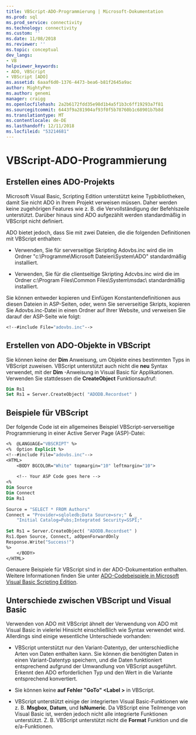 ```yaml
---
title: VBScript-ADO-Programmierung | Microsoft-Dokumentation
ms.prod: sql
ms.prod_service: connectivity
ms.technology: connectivity
ms.custom: ''
ms.date: 11/08/2018
ms.reviewer: ''
ms.topic: conceptual
dev_langs:
- VB
helpviewer_keywords:
- ADO, VBScript
- VBScript [ADO]
ms.assetid: 6aaaf6d0-1376-4473-bea6-b81f2645a9ac
author: MightyPen
ms.author: genemi
manager: craigg
ms.openlocfilehash: 2a2b6172fdd35e98d1b4a5f1b3c6ff19293a7f81
ms.sourcegitcommit: 6443f9a281904af93f0f5b78760b1c68901b7b8d
ms.translationtype: MT
ms.contentlocale: de-DE
ms.lasthandoff: 12/11/2018
ms.locfileid: "53214681"
---
```

# <a name="vbscript-ado-programming"></a>VBScript-ADO-Programmierung
## <a name="creating-an-ado-project"></a>Erstellen eines ADO-Projekts  
 Microsoft Visual Basic, Scripting Edition unterstützt keine Typbibliotheken, damit Sie nicht ADO in Ihrem Projekt verweisen müssen. Daher werden keine zugehörigen Features wie z. B. die Vervollständigung der Befehlszeile unterstützt. Darüber hinaus sind ADO aufgezählt werden standardmäßig in VBScript nicht definiert.  
  
 ADO bietet jedoch, dass Sie mit zwei Dateien, die die folgenden Definitionen mit VBScript enthalten:  
  
-   Verwenden, Sie für serverseitige Skripting Adovbs.inc wird die im Ordner "c:\Programme\Microsoft Dateien\System\ADO\" standardmäßig installiert.  
  
-   Verwenden, Sie für die clientseitige Skripting Adcvbs.inc wird die im Ordner c:\Program Files\Common Files\System\msdac\ standardmäßig installiert.  
  
 Sie können entweder kopieren und Einfügen Konstantendefinitionen aus diesen Dateien in ASP-Seiten, oder, wenn Sie serverseitige Skripts, kopieren Sie Adovbs.inc-Datei in einen Ordner auf Ihrer Website, und verweisen Sie darauf der ASP-Seite wie folgt:  
  
```vb
<!--#include File="adovbs.inc"-->  
```  
  
## <a name="creating-ado-objects-in-vbscript"></a>Erstellen von ADO-Objekte in VBScript  
 Sie können keine der **Dim** Anweisung, um Objekte eines bestimmten Typs in VBScript zuweisen. VBScript unterstützt auch nicht die **neu** Syntax verwendet, mit der **Dim** -Anweisung in Visual Basic für Applikationen. Verwenden Sie stattdessen die **CreateObject** Funktionsaufruf:  
  
```vb
Dim Rs1  
Set Rs1 = Server.CreateObject( "ADODB.Recordset" )  
```  
  
## <a name="vbscript-examples"></a>Beispiele für VBScript  
 Der folgende Code ist ein allgemeines Beispiel VBScript-serverseitige Programmierung in einer Active Server Page (ASP)-Datei:  
  
```vb
<%  @LANGUAGE="VBSCRIPT" %>  
<%  Option Explicit %>  
<!--#include File="adovbs.inc"-->  
<HTML>  
    <BODY BGCOLOR="White" topmargin="10" leftmargin="10">  
  
    <!-- Your ASP Code goes here -->  
<%  
Dim Source  
Dim Connect  
Dim Rs1  
  
Source = "SELECT * FROM Authors"  
Connect = "Provider=sqloledb;Data Source=srv;" & _  
    "Initial Catalog=Pubs;Integrated Security=SSPI;"  
  
Set Rs1 = Server.CreateObject( "ADODB.Recordset" )  
Rs1.Open Source, Connect, adOpenForwardOnly  
Response.Write("Success!")  
%>  
    </BODY>  
</HTML>  
```  
  
 Genauere Beispiele für VBScript sind in der ADO-Dokumentation enthalten. Weitere Informationen finden Sie unter [ADO-Codebeispiele in Microsoft Visual Basic Scripting Edition](../../../ado/reference/ado-api/ado-code-examples-vbscript.md).  
  
## <a name="differences-between-vbscript-and-visual-basic"></a>Unterschiede zwischen VBScript und Visual Basic  
 Verwenden von ADO mit VBScript ähnelt der Verwendung von ADO mit Visual Basic in vielerlei Hinsicht einschließlich wie Syntax verwendet wird. Allerdings sind einige wesentliche Unterschiede vorhanden:  
  
-   VBScript unterstützt nur den Variant-Datentyp, der unterschiedliche Arten von Daten enthalten kann. Sie können die benötigten Daten in einen Variant-Datentyp speichern, und die Daten funktioniert entsprechend aufgrund der Umwandlung von VBScript ausgeführt. Erkennt den ADO erforderlichen Typ und den Wert in die Variante entsprechend konvertiert.  
  
-   Sie können keine **auf Fehler "GoTo" \<Label >** in VBScript.  
  
-   VBScript unterstützt einige der integrierten Visual Basic-Funktionen wie z. B. **Msgbox**, **Datum**, und **IsNumeric**. Da VBScript eine Teilmenge von Visual Basic ist, werden jedoch nicht alle integrierte Funktionen unterstützt. Z. B. VBScript unterstützt nicht die **Format** Funktion und die e/a-Funktionen.
